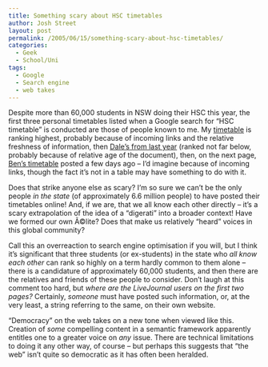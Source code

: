 ```yaml
---
title: Something scary about HSC timetables
author: Josh Street
layout: post
permalink: /2005/06/15/something-scary-about-hsc-timetables/
categories:
  - Geek
  - School/Uni
tags:
  - Google
  - Search engine
  - web takes
---
```

Despite more than 60,000 students in NSW doing their HSC this year, the first three personal timetables listed when a Google search for &#8220;HSC timetable&#8221; is conducted are those of people known to me. My [timetable][1] is ranking highest, probably because of incoming links and the relative freshness of information, then [Dale&#8217;s from last year][2] (ranked not far below, probably because of relative age of the document), then, on the next page, [Ben&#8217;s timetable][3] posted a few days ago &#8211; I&#8217;d imagine because of incoming links, though the fact it&#8217;s not in a table may have something to do with it.

Does that strike anyone else as scary? I&#8217;m so sure we can&#8217;t be the only people *in the state* (of approximately 6.6 million people) to have posted their timetables online! And, if we are, that we all know each other directly &#8211; it&#8217;s a scary extrapolation of the idea of a &#8220;digerati&#8221; into a broader context! Have we formed our own Ã©lite? Does that make us relatively &#8220;heard&#8221; voices in this global community?

Call this an overreaction to search engine optimisation if you will, but I think it&#8217;s significant that three students (or ex-students) in the state who *all know each other* can rank so highly on a term hardly common to them alone &#8211; there is a candidature of approximately 60,000 students, and then there are the relatives and friends of these people to consider. Don&#8217;t laugh at this comment too hard, but *where are the LiveJournal users on the first two pages?* Certainly, *someone* must have posted such information, or, at the very least, a string referring to the same, on their own website.

&#8220;Democracy&#8221; on the web takes on a new tone when viewed like this. Creation of *some* compelling content in a semantic framework apparently entitles one to a greater voice on *any* issue. There are technical limitations to doing it any other way, of course &#8211; but perhaps this suggests that &#8220;the web&#8221; isn&#8217;t quite so democratic as it has often been heralded.

 [1]: http://www.joahua.com/blog/2005/06/01/hsc-timetable/
 [2]: http://www.bluetrait.com/archive/2004/09/25/hsctimetable/
 [3]: http://www.cat-man.info/blog/archive/blog/newsid/30